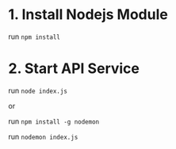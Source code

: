 # 1. Install Nodejs Module
run `npm install`

# 2. Start API Service
run `node index.js` 

or 

run `npm install -g nodemon` 

run `nodemon index.js`